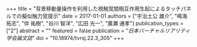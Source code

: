 +++
title = "背景移動量操作を利用した視触覚間相互作用生起によるタッチパネルでの擬似触力覚提示"
date = 2017-01-01
authors = ["宇治土公 雄介", "鳴海 拓志", "伴 祐樹", "谷川 智洋", "広田 光一", "廣瀬 通孝"]
publication_types = ["2"]
abstract = ""
featured = false
publication = "*日本バーチャルリアリティ学会論文誌*"
doi = "10.18974/tvrsj.22.3_305"
+++


